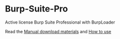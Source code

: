 # Burp-Suite-Pro
Active license Burp Suite Professional with BurpLoader

Read the [Manual download materials](./1.Manual-download-materials.txt) and [How to use](./2.How-to-use.txt)
